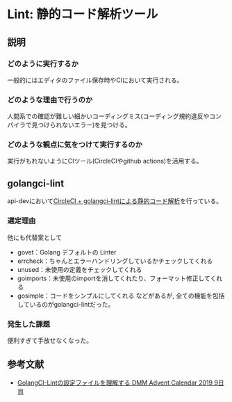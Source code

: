 # Lint: 静的コード解析ツール

## 説明

### どのように実行するか

一般的にはエディタのファイル保存時やCIにおいて実行される。

### どのような理由で行うのか

人間系での確認が難しい細かいコーディングミス(コーディング規約違反やコンパイラで見つけられないエラー)を見つける。

### どのような観点に気をつけて実行するのか

実行がもれないようにCIツール(CircleCIやgithub actions)を活用する。

## golangci-lint

api-devにおいて[CircleCI + golangci-lintによる静的コード解析](https://git.dmm.com/platform-gateway/developer-api/blob/ce181d63f1f76343ef060a0a8dc0bb943ca31269/.circleci/config.yml#L10)を行っている。

### 選定理由

他にも代替案として
- govet：Golang デフォルトの Linter
- errcheck：ちゃんとエラーハンドリングしているかチェックしてくれる
- unused：未使用の定義をチェックしてくれる
- goimports：未使用のimportを消してくれたり、フォーマット修正してくれる
- gosimple：コードをシンプルにしてくれる
などがあるが, 全ての機能を包括しているのがgolangci-lintだった。

### 発生した課題

便利すぎて手放せなくなった。

## 参考文献

- [GolangCI-Lintの設定ファイルを理解する DMM Advent Calendar 2019 9日目](https://yyh-gl.github.io/tech-blog/blog/golangci-lint-custom-settings/)